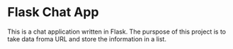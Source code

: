 # Flask  Chat App

This is a chat application written in Flask. The purspose of this project is to take data froma URL and store the information in a list.    